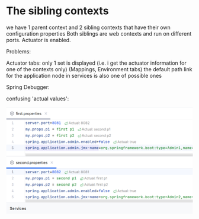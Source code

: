 # The sibling contexts

we have 1 parent context and 2 sibling contexts that have their own configuration properties
Both siblings are web contexts and run on different ports.
Actuator is enabled.

Problems:

Actuator tabs:
only 1 set is displayed (i.e. i get the actuator information for one of the contexts only)
(Mappings, Environment tabs)
the default path link for the application node in services is also one of possible ones

Spring Debugger:

confusing 'actual values':

![img.png](img.png)
